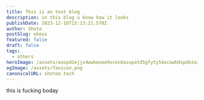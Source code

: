 ```yaml
---
title: This is an text blog
description: in this blog u know how it looks
publishDate: 2023-12-16T15:13:21.570Z
author: Shoto
postSlug: okeus
featured: false
draft: false
tags:
  - others
heroImage: /assets/axopd2ejjx4wwkeoae9xvsn6asupatd5gfyty54ocawhdspdkzo2wadzd3zp.png
ogImage: /assets/favicon.png
canonicalURL: shotoo.tech
---
```

t﻿his is fucking boday



<script type="text/javascript"> atOptions = { 'key' : 'f5abe9dc156bc0f48b6007bc7a714b55', 'format' : 'iframe', 'height' : 60, 'width' : 468, 'params' : {} }; document.write('<scr' + 'ipt type="text/javascript" src="//www.topcreativeformat.com/f5abe9dc156bc0f48b6007bc7a714b55/invoke.js"></scr' + 'ipt>'); </script>



```

```